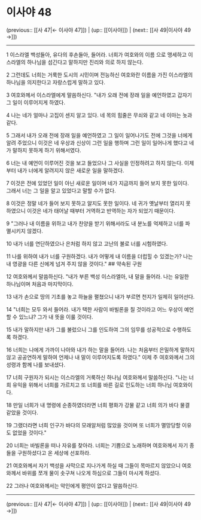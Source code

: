 # 이사야 48

(previous:: [[사 47|← 이사야 47]]) | (up:: [[이사야]]) | (next:: [[사 49|이사야 49 →]])

***




1 
이스라엘 백성들아, 유다의 후손들아, 들어라. 너희가 여호와의 이름 으로 맹세하고 이스라엘의 하나님을 섬긴다고 말하지만 진리와 의로 하지 않는다. 



2 
그런데도 너희는 거룩한 도시의 시민이며 전능하신 여호와란 이름을 가진 이스라엘의 하나님을 의지한다고 자랑스럽게 말하고 있다. 



3 
여호와께서 이스라엘에게 말씀하신다. "내가 오래 전에 장래 일을 예언하였고 갑자기 그 일이 이루어지게 하였다. 



4 
나는 네가 얼마나 고집이 센지 알고 있다. 네 목의 힘줄은 무쇠와 같고 네 이마는 놋과 같다. 



5 
그래서 내가 오래 전에 장래 일을 예언하였고 그 일이 일어나기도 전에 그것을 너에게 알려 주었으니 이것은 네 우상과 신상이 그런 일을 행하며 그런 일이 일어나게 했다고 네가 말하지 못하게 하기 위해서였다. 



6 
너는 내 예언이 이루어진 것을 보고 들었으나 그 사실을 인정하려고 하지 않는다. 이제부터 내가 너에게 알려지지 않은 새로운 일을 말하겠다. 



7 
이것은 전에 있었던 일이 아닌 새로운 일이며 네가 지금까지 들어 보지 못한 일이다. 그래서 너는 그 일을 알고 있었다고 말할 수가 없다. 



8 
이것은 정말 네가 들어 보지 못하고 알지도 못한 일이다. 네 귀가 옛날부터 열리지 못하였으니 이것은 네가 태어날 때부터 거역하고 반역하는 자가 되었기 때문이다. 



9 
"그러나 내 이름을 위하고 내가 찬양을 받기 위해서라도 내 분노를 억제하고 너를 파멸시키지 않겠다. 



10 
내가 너를 연단하였으나 은처럼 하지 않고 고난의 불로 너를 시험하였다. 



11 
나를 위하여 내가 너를 구원하겠다. 내가 어떻게 내 이름을 더럽힐 수 있겠는가? 나는 내 영광을 다른 신에게 넘겨 주지 않을 것이다." ## 약속된 구원 



12 
여호와께서 말씀하신다. "내가 부른 백성 이스라엘아, 내 말을 들어라. 나는 유일한 하나님이며 처음과 마지막이다. 



13 
내가 손으로 땅의 기초를 놓고 하늘을 펼쳤으니 내가 부르면 천지가 일제히 일어선다. 



14 
"너희는 모두 와서 들어라. 내가 택한 사람이 바빌론을 칠 것이라고 어느 우상이 예언할 수 있느냐? 그가 내 뜻을 이룰 것이다. 



15 
내가 말하지만 내가 그를 불렀으니 그를 인도하여 그의 임무를 성공적으로 수행하도록 하겠다. 



16 
너희는 나에게 가까이 나아와 내가 하는 말을 들어라. 나는 처음부터 은밀하게 말하지 않고 공공연하게 말하여 언제나 내 말이 이루어지도록 하였다." 이제 주 여호와께서 그의 성령과 함께 나를 보내셨다. 



17 
너희 구원자가 되시는 이스라엘의 거룩하신 하나님 여호와께서 말씀하신다. "나는 너희 유익을 위해서 너희를 가르치고 또 너희를 바른 길로 인도하는 너희 하나님 여호와이다. 



18 
만일 너희가 내 명령에 순종하였더라면 너희 평화가 강물 같고 너희 의가 바다 물결 같았을 것이다. 



19 
그랬더라면 너희 인구가 바다의 모래알처럼 많았을 것이며 또 너희가 멸망당할 이유도 없었을 것이다." 



20 
너희는 바빌론을 떠나 자유를 찾아라. 너희는 기쁨으로 노래하며 여호와께서 자기 종들을 구원하셨다고 온 세상에 선포하라. 



21 
여호와께서 자기 백성을 사막으로 지나가게 하실 때 그들이 목마르지 않았으니 여호와께서 바위를 쪼개 물이 솟구쳐 나오게 하심으로 그들이 마시게 하셨다. 



22 
그러나 여호와께서는 악인에게 평안이 없다고 말씀하신다.

***

(previous:: [[사 47|← 이사야 47]]) | (up:: [[이사야]]) | (next:: [[사 49|이사야 49 →]])
